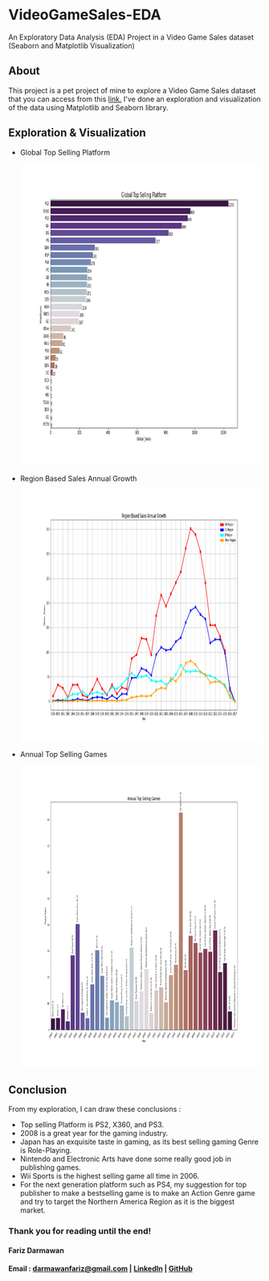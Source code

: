 # VideoGameSales-EDA
An Exploratory Data Analysis (EDA) Project in a Video Game Sales dataset (Seaborn and Matplotlib Visualization)

About
-------
This project is a pet project of mine to explore a Video Game Sales dataset that you can access from this <a href="https://www.kaggle.com/gregorut/videogamesales">link.</a>
I've done an exploration and visualization of the data using Matplotlib and Seaborn library.

Exploration & Visualization
-------
<ul>
  <li>Global Top Selling Platform</li>
  <p align="center">
    <img src="https://github.com/farizdar/VideoGameSales-EDA/blob/master/image/platform.png" width="800" height="600" >
  </p>
  
  <li>Region Based Sales Annual Growth</li>
  <p align="center">
    <img src="https://github.com/farizdar/VideoGameSales-EDA/blob/master/image/pointplot.png" width="1000" height="500" >
  </p>
  
  <li>Annual Top Selling Games</li>
  <p align="center">
    <img src="https://github.com/farizdar/VideoGameSales-EDA/blob/master/image/annual.png" width="1000" height="600" >
  </p>
</ul> 

Conclusion
-------
From my exploration, I can draw these conclusions :
<ul>
    <li>Top selling Platform is PS2, X360, and PS3.</li>
    <li>2008 is a great year for the gaming industry.</li>
    <li>Japan has an exquisite taste in gaming, as its best selling gaming Genre is Role-Playing.</li>
    <li>Nintendo and Electronic Arts have done some really good job in publishing games.</li>
    <li>Wii Sports is the highest selling game all time in 2006.</li>
    <li>For the next generation platform such as PS4, my suggestion for top publisher to make a bestselling game is to make an Action Genre game and try to target the Northern America Region as it is the biggest market.</li>
</ul>

### Thank you for reading until the end!

#### Fariz Darmawan 
#### Email : darmawanfariz@gmail.com | [LinkedIn](https://www.linkedin.com/in/fariz-darmawan-a28600b3//) | [GitHub](https://github.com/farizdar/) 

